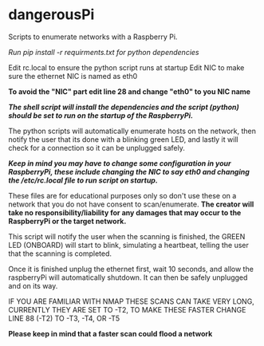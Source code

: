 # dangerousPi
Scripts to enumerate networks with a Raspberry Pi.

_Run pip install -r requirments.txt for python dependencies_

Edit rc.local to ensure the python script runs at startup
Edit NIC to make sure the ethernet NIC is named as eth0

**To avoid the "NIC" part edit line 28 and change "eth0" to you NIC name**

**_The shell script will install the dependencies and the script (python) should be set to run on the startup of the RaspberryPi._**

The python scripts will automatically enumerate hosts on the network, then notify the user that its done with a blinking green LED,
and lastly it will check for a connection so it can be unplugged safely.


**_Keep in mind you may have to change some configuration in your RaspberryPi, these include changing the NIC to say eth0 and changing the /etc/rc.local file to run script on startup._**

These files are for educational purposes only so don't use these on a network that you do not have consent to scan/enumerate. **The creator will take no responsibility/liability for any damages that may occur to the RaspberryPi or the target network.**

This script will notify the user when the scanning is finished, the GREEN LED (ONBOARD) will start to blink, simulating a heartbeat, telling the user that the scanning is completed. 

Once it is finished unplug the ethernet first, wait 10 seconds, and allow the raspberryPi will automatically shutdown. It can then be safely unplugged and on its way. 

IF YOU ARE FAMILIAR WITH NMAP THESE SCANS CAN TAKE VERY LONG, CURRENTLY THEY ARE SET TO -T2, TO MAKE THESE FASTER CHANGE LINE 88 (-T2) TO -T3, -T4, OR -T5 

**Please keep in mind that a faster scan could flood a network**
